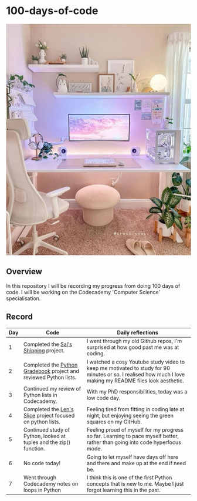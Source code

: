 # 100-days-of-code

![""](https://github.com/sarahm44/100-days-of-code/blob/main/aesthetic_setup.jpg)

## Overview
In this repository I will be recording my progress from doing 100 days of code. I will be working on the Codecademy 'Computer Science' specialisation.

## Record

| Day | Code | Daily reflections |
|----|----|----|
| 1 | Completed the [Sal's Shipping](https://github.com/sarahm44/sals-shipping-project) project. | I went through my old Github repos, I'm surprised at how good past me was at coding. |
| 2 | Completed the [Python Gradebook](https://github.com/sarahm44/python-gradebook) project and reviewed Python lists. | I watched a cosy Youtube study video to keep me motivated to study for 90 minutes or so. I realised how much I love making my README files look aesthetic. |
| 3 | Continued my review of Python lists in Codecademy. | With my PhD responsibilities, today was a low code day. |
| 4 | Completed the [Len's Slice](https://github.com/sarahm44/lens-slice) project focused on python lists. | Feeling tired from fitting in coding late at night, but enjoying seeing the green squares on my GitHub. |
| 5 | Continued study of Python, looked at tuples and the zip() function. | Feeling proud of myself for my progress so far. Learning to pace myself better, rather than going into code hyperfocus mode. | 
| 6 | No code today! | Going to let myself have days off here and there and make up at the end if need be. |
| 7 | Went through Codecademy notes on loops in Python | I think this is one of the first Python concepts that is new to me. Maybe I just forgot learning this in the past. | 
